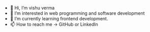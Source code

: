 - 👋 Hi, I’m vishu verma
- 👀 I’m interested in web programming and software development 
- 🌱 I’m currently learning frontend development.
- 📫 How to reach me -> GitHub or LinkedIn 

<!---
vishu-verma1/vishu-verma1 is a ✨ special ✨ repository because its `README.md` (this file) appears on your GitHub profile.
You can click the Preview link to take a look at your changes.
--->
